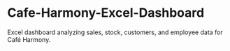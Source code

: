 # Cafe-Harmony-Excel-Dashboard
Excel dashboard analyzing sales, stock, customers, and employee data for Café Harmony.
